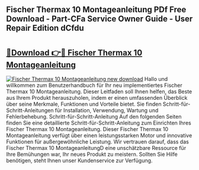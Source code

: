 ## Fischer Thermax 10 Montageanleitung PDf Free Download - Part-CFa Service Owner Guide - User Repair Edition dCfdu

# <h2><a href="http://df6wsr3.blite.top/?on=Fischer+Thermax+10+Montageanleitung">🔗Download 👉🔴 Fischer Thermax 10 Montageanleitung</a></h2>

[![Fischer Thermax 10 Montageanleitung new download](https://i.imgur.com/lujVjoI.png)](http://df6wsr3.blite.top/?on=Fischer+Thermax+10+Montageanleitung)
Hallo und willkommen zum Benutzerhandbuch für Ihr neu implementiertes Fischer Thermax 10 Montageanleitung. Dieser Leitfaden soll Ihnen helfen, das Beste aus Ihrem Produkt herauszuholen, indem er einen umfassenden Überblick über seine Merkmale, Funktionen und Vorteile bietet. Sie finden Schritt-für-Schritt-Anleitungen für Installation, Verwendung, Wartung und Fehlerbehebung. Schritt-für-Schritt-Anleitung Auf den folgenden Seiten finden Sie eine detaillierte Schritt-für-Schritt-Anleitung zum Einrichten Ihres Fischer Thermax 10 Montageanleitung. Dieser Fischer Thermax 10 Montageanleitung verfügt über einen leistungsstarken Motor und innovative Funktionen für außergewöhnliche Leistung. Wir vertrauen darauf, dass das Fischer Thermax 10 MontageanleitungD eine unschätzbare Ressource für Ihre Bemühungen war, Ihr neues Produkt zu meistern. Sollten Sie Hilfe benötigen, steht Ihnen unser Kundenservice zur Verfügung.

